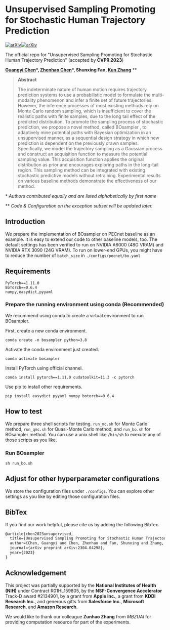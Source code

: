 # Unsupervised Sampling Promoting for Stochastic Human Trajectory Prediction

[![arXiv](https://img.shields.io/badge/arXiv-2304.04298-b31b1b.svg?style=flat)](https://arxiv.org/abs/2304.04298)[![arXiv](https://img.shields.io/badge/CVPR-2023-1c75b8)]()



The official repo for "Unsupervised Sampling Promoting for Stochastic Human Trajectory Prediction" (accepted by **CVPR 2023**)

**[Guangyi Chen](https://chengy12.github.io/)\*, [Zhenhao Chen](https://zhenhaochenofficial.github.io/)\*, Shunxing Fan, [Kun Zhang](https://www.andrew.cmu.edu/user/kunz1/)** \*\* 

> **Abstract**
>
> The indeterminate nature of human motion requires trajectory prediction systems to use a probabilistic model to formulate the multi-modality phenomenon and infer a finite set of future trajectories. However, the inference processes of most existing methods rely on Monte Carlo random sampling, which is insufficient to cover the realistic paths with finite samples, due to the long tail effect of the predicted distribution. To promote the sampling process of stochastic prediction, we propose a novel method, called BOsampler , to adaptively mine potential paths with Bayesian optimization in an unsupervised manner, as a sequential design strategy in which new prediction is dependent on the previously drawn samples. Specifically, we model the trajectory sampling as a Gaussian process and construct an acquisition function to measure the potential sampling value. This acquisition function applies the original distribution as prior and encourages exploring paths in the long-tail region. This sampling method can be integrated with existing stochastic predictive models without retraining. Experimental results on various baseline methods demonstrate the effectiveness of our method.

\* *Authors contributed equally and are listed alphabetically by first name*

** *Code & Configuration on the exception subset will be updated later.*

## Introduction

We prepare the implementation of BOsampler on PECnet baseline as an example. It is easy to extend our code to other baseline models, too. The default settings has been verified to run on NVIDIA A6000 (48G VRAM) and NVIDIA RTX 3090 (24G VRAM). To run on lower-end GPUs, you might have to reduce the number of ``batch_size`` in ``./configs/pecnet/bo.yaml``

## Requirements

```
PyTorch==1.11.0
BoTorch==0.6.4
numpy,easydict,pyyaml
```

### Prepare the running environment using conda (Recommended)

We recommend using conda to create a virtual environment to run BOsampler.

First, create a new conda environment.

```
conda create -n bosampler python=3.8 
```

Activate the conda environment just created.

```
conda activate bosampler
```

Install PyTorch using official channel.

```
conda install pytorch==1.11.0 cudatoolkit=11.3 -c pytorch
```

Use pip to install other requirements.

```
pip install easydict pyyaml numpy botorch==0.6.4
```

## How to test

We prepare three shell scripts for testing. ``run_mc.sh`` for Monte Carlo method, ``run_qmc.sh`` for Quasi-Monte Carlo method, and ``run_bo.sh`` for BOsampler method. You can use a unix shell like ``/bin/sh`` to exexute any of those scripts as you like.

### Run BOsampler

```
sh run_bo.sh
```

## Adjust for other hyperparameter configurations

We store the configuration files under ``./configs``. You can explore other settings as you like by editing those configuration files.

## BibTex

If you find our work helpful, please cite us by adding the following BibTex.

```latex
@article{chen2023unsupervised,
  title={Unsupervised Sampling Promoting for Stochastic Human Trajectory Prediction},
  author={Chen, Guangyi and Chen, Zhenhao and Fan, Shunxing and Zhang, Kun},
  journal={arXiv preprint arXiv:2304.04298},
  year={2023}
}
```

## Acknowledgement

This project was partially supported by the **National Institutes of Health (NIH)** under Contract R01HL159805, by the **NSF-Convergence Accelerator** Track-D award #2134901, by a grant from **Apple Inc.**, a grant from **KDDI Research Inc.**, and generous gifts from **Salesforce Inc.**, **Microsoft Research**, and **Amazon Research**. 

We would like to thank our colleague **Zunhao Zhang** from *MBZUAI* for providing computation resource for part of the experiments.


